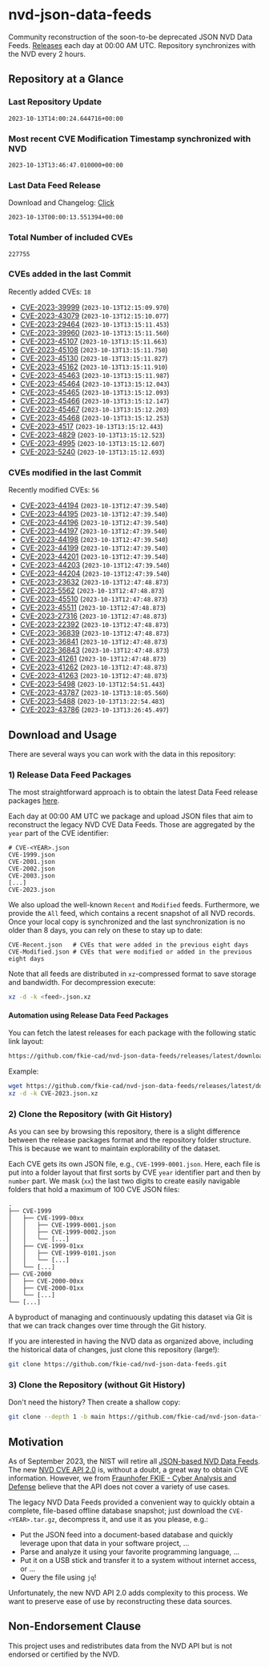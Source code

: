 # nvd-json-data-feeds

Community reconstruction of the soon-to-be deprecated JSON NVD Data Feeds. 
[Releases](https://github.com/fkie-cad/nvd-json-data-feeds/releases/latest) each day at 00:00 AM UTC.
Repository synchronizes with the NVD every 2 hours.

## Repository at a Glance

### Last Repository Update

```plain
2023-10-13T14:00:24.644716+00:00
```

### Most recent CVE Modification Timestamp synchronized with NVD

```plain
2023-10-13T13:46:47.010000+00:00
```

### Last Data Feed Release

Download and Changelog: [Click](https://github.com/fkie-cad/nvd-json-data-feeds/releases/latest)

```plain
2023-10-13T00:00:13.551394+00:00
```

### Total Number of included CVEs

```plain
227755
```

### CVEs added in the last Commit

Recently added CVEs: `18`

* [CVE-2023-39999](CVE-2023/CVE-2023-399xx/CVE-2023-39999.json) (`2023-10-13T12:15:09.970`)
* [CVE-2023-43079](CVE-2023/CVE-2023-430xx/CVE-2023-43079.json) (`2023-10-13T12:15:10.077`)
* [CVE-2023-29464](CVE-2023/CVE-2023-294xx/CVE-2023-29464.json) (`2023-10-13T13:15:11.453`)
* [CVE-2023-39960](CVE-2023/CVE-2023-399xx/CVE-2023-39960.json) (`2023-10-13T13:15:11.560`)
* [CVE-2023-45107](CVE-2023/CVE-2023-451xx/CVE-2023-45107.json) (`2023-10-13T13:15:11.663`)
* [CVE-2023-45108](CVE-2023/CVE-2023-451xx/CVE-2023-45108.json) (`2023-10-13T13:15:11.750`)
* [CVE-2023-45130](CVE-2023/CVE-2023-451xx/CVE-2023-45130.json) (`2023-10-13T13:15:11.827`)
* [CVE-2023-45162](CVE-2023/CVE-2023-451xx/CVE-2023-45162.json) (`2023-10-13T13:15:11.910`)
* [CVE-2023-45463](CVE-2023/CVE-2023-454xx/CVE-2023-45463.json) (`2023-10-13T13:15:11.987`)
* [CVE-2023-45464](CVE-2023/CVE-2023-454xx/CVE-2023-45464.json) (`2023-10-13T13:15:12.043`)
* [CVE-2023-45465](CVE-2023/CVE-2023-454xx/CVE-2023-45465.json) (`2023-10-13T13:15:12.093`)
* [CVE-2023-45466](CVE-2023/CVE-2023-454xx/CVE-2023-45466.json) (`2023-10-13T13:15:12.147`)
* [CVE-2023-45467](CVE-2023/CVE-2023-454xx/CVE-2023-45467.json) (`2023-10-13T13:15:12.203`)
* [CVE-2023-45468](CVE-2023/CVE-2023-454xx/CVE-2023-45468.json) (`2023-10-13T13:15:12.253`)
* [CVE-2023-4517](CVE-2023/CVE-2023-45xx/CVE-2023-4517.json) (`2023-10-13T13:15:12.443`)
* [CVE-2023-4829](CVE-2023/CVE-2023-48xx/CVE-2023-4829.json) (`2023-10-13T13:15:12.523`)
* [CVE-2023-4995](CVE-2023/CVE-2023-49xx/CVE-2023-4995.json) (`2023-10-13T13:15:12.607`)
* [CVE-2023-5240](CVE-2023/CVE-2023-52xx/CVE-2023-5240.json) (`2023-10-13T13:15:12.693`)


### CVEs modified in the last Commit

Recently modified CVEs: `56`

* [CVE-2023-44194](CVE-2023/CVE-2023-441xx/CVE-2023-44194.json) (`2023-10-13T12:47:39.540`)
* [CVE-2023-44195](CVE-2023/CVE-2023-441xx/CVE-2023-44195.json) (`2023-10-13T12:47:39.540`)
* [CVE-2023-44196](CVE-2023/CVE-2023-441xx/CVE-2023-44196.json) (`2023-10-13T12:47:39.540`)
* [CVE-2023-44197](CVE-2023/CVE-2023-441xx/CVE-2023-44197.json) (`2023-10-13T12:47:39.540`)
* [CVE-2023-44198](CVE-2023/CVE-2023-441xx/CVE-2023-44198.json) (`2023-10-13T12:47:39.540`)
* [CVE-2023-44199](CVE-2023/CVE-2023-441xx/CVE-2023-44199.json) (`2023-10-13T12:47:39.540`)
* [CVE-2023-44201](CVE-2023/CVE-2023-442xx/CVE-2023-44201.json) (`2023-10-13T12:47:39.540`)
* [CVE-2023-44203](CVE-2023/CVE-2023-442xx/CVE-2023-44203.json) (`2023-10-13T12:47:39.540`)
* [CVE-2023-44204](CVE-2023/CVE-2023-442xx/CVE-2023-44204.json) (`2023-10-13T12:47:39.540`)
* [CVE-2023-23632](CVE-2023/CVE-2023-236xx/CVE-2023-23632.json) (`2023-10-13T12:47:48.873`)
* [CVE-2023-5562](CVE-2023/CVE-2023-55xx/CVE-2023-5562.json) (`2023-10-13T12:47:48.873`)
* [CVE-2023-45510](CVE-2023/CVE-2023-455xx/CVE-2023-45510.json) (`2023-10-13T12:47:48.873`)
* [CVE-2023-45511](CVE-2023/CVE-2023-455xx/CVE-2023-45511.json) (`2023-10-13T12:47:48.873`)
* [CVE-2023-27316](CVE-2023/CVE-2023-273xx/CVE-2023-27316.json) (`2023-10-13T12:47:48.873`)
* [CVE-2023-22392](CVE-2023/CVE-2023-223xx/CVE-2023-22392.json) (`2023-10-13T12:47:48.873`)
* [CVE-2023-36839](CVE-2023/CVE-2023-368xx/CVE-2023-36839.json) (`2023-10-13T12:47:48.873`)
* [CVE-2023-36841](CVE-2023/CVE-2023-368xx/CVE-2023-36841.json) (`2023-10-13T12:47:48.873`)
* [CVE-2023-36843](CVE-2023/CVE-2023-368xx/CVE-2023-36843.json) (`2023-10-13T12:47:48.873`)
* [CVE-2023-41261](CVE-2023/CVE-2023-412xx/CVE-2023-41261.json) (`2023-10-13T12:47:48.873`)
* [CVE-2023-41262](CVE-2023/CVE-2023-412xx/CVE-2023-41262.json) (`2023-10-13T12:47:48.873`)
* [CVE-2023-41263](CVE-2023/CVE-2023-412xx/CVE-2023-41263.json) (`2023-10-13T12:47:48.873`)
* [CVE-2023-5498](CVE-2023/CVE-2023-54xx/CVE-2023-5498.json) (`2023-10-13T12:54:51.443`)
* [CVE-2023-43787](CVE-2023/CVE-2023-437xx/CVE-2023-43787.json) (`2023-10-13T13:18:05.560`)
* [CVE-2023-5488](CVE-2023/CVE-2023-54xx/CVE-2023-5488.json) (`2023-10-13T13:22:54.483`)
* [CVE-2023-43786](CVE-2023/CVE-2023-437xx/CVE-2023-43786.json) (`2023-10-13T13:26:45.497`)


## Download and Usage

There are several ways you can work with the data in this repository:

### 1) Release Data Feed Packages

The most straightforward approach is to obtain the latest Data Feed release packages [here](https://github.com/fkie-cad/nvd-json-data-feeds/releases/latest).

Each day at 00:00 AM UTC we package and upload JSON files that aim to reconstruct the legacy NVD CVE Data Feeds.
Those are aggregated by the `year` part of the CVE identifier:

```
# CVE-<YEAR>.json
CVE-1999.json
CVE-2001.json
CVE-2002.json
CVE-2003.json
[...]
CVE-2023.json
```

We also upload the well-known `Recent` and `Modified` feeds.
Furthermore, we provide the `All` feed, which contains a recent snapshot of all NVD records.
Once your local copy is synchronized and the last synchronization is no older than 8 days, you can rely on these to stay up to date:

```plain
CVE-Recent.json   # CVEs that were added in the previous eight days
CVE-Modified.json # CVEs that were modified or added in the previous eight days
```

Note that all feeds are distributed in `xz`-compressed format to save storage and bandwidth.
For decompression execute:

```sh
xz -d -k <feed>.json.xz
```


#### Automation using Release Data Feed Packages

You can fetch the latest releases for each package with the following static link layout:

```sh
https://github.com/fkie-cad/nvd-json-data-feeds/releases/latest/download/CVE-<YEAR>.json.xz
```

Example:

```sh
wget https://github.com/fkie-cad/nvd-json-data-feeds/releases/latest/download/CVE-2023.json.xz
xz -d -k CVE-2023.json.xz
```

### 2) Clone the Repository (with Git History)

As you can see by browsing this repository, there is a slight difference between the release packages format and the repository folder structure.
This is because we want to maintain explorability of the dataset.

Each CVE gets its own JSON file, e.g., `CVE-1999-0001.json`.
Here, each file is put into a folder layout that first sorts by CVE `year` identifier part and then by `number` part.
We mask (`xx`) the last two digits to create easily navigable folders that hold a maximum of 100 CVE JSON files:

```plain
.
├── CVE-1999
│   ├── CVE-1999-00xx
│   │   ├── CVE-1999-0001.json
│   │   ├── CVE-1999-0002.json
│   │   └── [...]
│   ├── CVE-1999-01xx
│   │   ├── CVE-1999-0101.json
│   │   └── [...]
│   └── [...]
├── CVE-2000
│   ├── CVE-2000-00xx
│   ├── CVE-2000-01xx
│   └── [...]
└── [...]
```

A byproduct of managing and continuously updating this dataset via Git is that we can track changes over time through the Git history.

If you are interested in having the NVD data as organized above, including the historical data of changes, just clone this repository (large!):

```sh
git clone https://github.com/fkie-cad/nvd-json-data-feeds.git
```

### 3) Clone the Repository (without Git History)

Don't need the history? Then create a shallow copy:

```sh
git clone --depth 1 -b main https://github.com/fkie-cad/nvd-json-data-feeds.git
```

## Motivation

As of September 2023, the NIST will retire all [JSON-based NVD Data Feeds](https://nvd.nist.gov/vuln/data-feeds#divRetirementBanner-1).
The new [NVD CVE API 2.0](https://nvd.nist.gov/developers/vulnerabilities) is, without a doubt, a great way to obtain CVE information.
However, we from [Fraunhofer FKIE - Cyber Analysis and Defense](https://www.fkie.fraunhofer.de/en/departments/cad.html) believe that the API does not cover a variety of use cases.

The legacy NVD Data Feeds provided a convenient way to quickly obtain a complete, file-based offline database snapshot; just download the `CVE-<YEAR>.tar.gz`, decompress it, and use it as you please, e.g.:

* Put the JSON feed into a document-based database and quickly leverage upon that data in your software project, ...
* Parse and analyze it using your favorite programming language, ...
* Put it on a USB stick and transfer it to a system without internet access, or ...
* Query the file using `jq`!

Unfortunately, the new NVD API 2.0 adds complexity to this process.
We want to preserve ease of use by reconstructing these data sources.

## Non-Endorsement Clause

This project uses and redistributes data from the NVD API but is not endorsed or certified by the NVD.